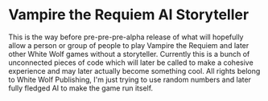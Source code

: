 # Vampire the Requiem AI Storyteller
This is the way before pre-pre-pre-alpha release of what will hopefully allow a person or group of people to play Vampire the Requiem and later other White Wolf games without a storyteller. Currently this is a bunch of unconnected pieces of code which will later be called to make a cohesive experience and may later actually become something cool. All rights belong to White Wolf Publishing, I'm just trying to use random numbers and later fully fledged AI to make the game run itself.
